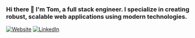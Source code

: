 ### Hi there 👋 I'm Tom, a full stack engineer. I specialize in creating robust, scalable web applications using modern technologies.

[![Website](https://img.shields.io/badge/Website-tmsctt.com-blue?style=flat-square&logo=google-chrome)](https://tmsctt.com)
[![LinkedIn](https://img.shields.io/badge/LinkedIn-Connect-blue?style=flat-square&logo=linkedin)](https://www.linkedin.com/in/tom-scott-68498774/)
